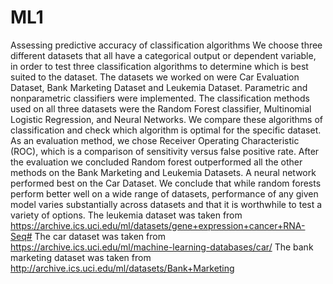 # ML1
Assessing predictive accuracy of classification algorithms
We choose three different datasets that all have a categorical output or dependent variable, in order to test three classification algorithms to determine which is best suited to the dataset. The datasets we worked on were Car Evaluation Dataset, Bank Marketing Dataset and Leukemia Dataset. Parametric and nonparametric classifiers were implemented. The classification methods used on all three datasets were the Random Forest classifier, Multinomial Logistic Regression, and Neural Networks. We compare these algorithms of classification and check which algorithm is optimal for the specific dataset. As an evaluation method, we chose Receiver Operating Characteristic (ROC), which is a comparison of sensitivity versus false positive rate. After the evaluation we concluded Random forest outperformed all the other methods on the Bank Marketing and Leukemia Datasets. A neural network performed best on the Car Dataset. We conclude that while random forests perform better well on a wide range of datasets, performance of any given model varies substantially across datasets and that it is worthwhile to test   a   variety   of   options.
The leukemia dataset was taken from https://archive.ics.uci.edu/ml/datasets/gene+expression+cancer+RNA-Seq#
The car dataset was taken from https://archive.ics.uci.edu/ml/machine-learning-databases/car/
The bank marketing dataset was taken from http://archive.ics.uci.edu/ml/datasets/Bank+Marketing
